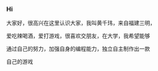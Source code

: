 ### Hi

大家好，很高兴在这里认识大家，我叫黄千玮，来自福建三明，

爱吃辣喝酒，爱打游戏，很喜欢交朋友，在大学，我希望能够

通过自己的努力，加强自身的编程能力，独立自主制作出一款

自己的游戏

<!--
**lifeteatable/lifeteatable** is a ✨ _special_ ✨ repository because its `README.md` (this file) appears on your GitHub profile.

Here are some ideas to get you started:

- 🔭 I’m currently working on ...
- 🌱 I’m currently learning ...
- 👯 I’m looking to collaborate on ...
- 🤔 I’m looking for help with ...
- 💬 Ask me about ...
- 📫 How to reach me: ...
- 😄 Pronouns: ...
- ⚡ Fun fact: ...
-->
